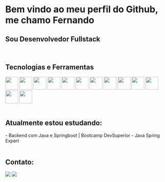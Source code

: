 # Bem vindo ao meu perfil do Github, me chamo Fernando
## Sou Desenvolvedor Fullstack
<br>

## Tecnologias e Ferramentas
  <div>
    <img src="https://cdn.jsdelivr.net/gh/devicons/devicon/icons/java/java-original.svg" height="40"/>
    <img src="https://cdn.jsdelivr.net/gh/devicons/devicon/icons/spring/spring-original.svg" height="40"/>
    <img src="https://cdn.jsdelivr.net/gh/devicons/devicon/icons/html5/html5-original.svg" height="40"/>
    <img src="https://cdn.jsdelivr.net/gh/devicons/devicon/icons/css3/css3-original.svg" height="40"/>
    <img src="https://cdn.jsdelivr.net/gh/devicons/devicon/icons/javascript/javascript-original.svg" height="40"/>
    <img src="https://cdn.jsdelivr.net/gh/devicons/devicon/icons/typescript/typescript-original.svg" height="40"/>
    <img src="https://cdn.jsdelivr.net/gh/devicons/devicon/icons/react/react-original.svg" height="40"/>
    <img src="https://cdn.jsdelivr.net/gh/devicons/devicon/icons/android/android-original.svg" height="40"/>
    <img src="https://cdn.jsdelivr.net/gh/devicons/devicon/icons/mysql/mysql-original.svg" height="40"/>
    <img src="https://cdn.jsdelivr.net/gh/devicons/devicon/icons/postgresql/postgresql-original.svg" height="40"/> 
    <img src="https://cdn.jsdelivr.net/gh/devicons/devicon/icons/git/git-original.svg" height="40"/>
    <img src="https://cdn.jsdelivr.net/gh/devicons/devicon/icons/docker/docker-original.svg" height="40"/>
    <img src="https://cdn.jsdelivr.net/gh/devicons/devicon/icons/kubernetes/kubernetes-plain.svg" height="40"/>
    <br><br>
  </div>

## Atualmente estou estudando:
  <div>
    - Backend com Java e Springboot | Bootcamp DevSuperior - Java Spring Expert 
    <br><br>
  </div>

  ## Contato:
  <div>
    <a href = "mailto:fernando_angeli@hotmail.com"><img loading="lazy" src="https://img.shields.io/badge/Email-D14836?style=for-the-badge&logo=gmail&logoColor=white" target="_blank"></a>
    <a href="https://www.linkedin.com/in/luiz-fernando-angeli" target="_blank"><img loading="lazy" src="https://img.shields.io/badge/-LinkedIn-%230077B5?style=for-the-badge&logo=linkedin&logoColor=white" target="_blank"></a>      
  </div>

